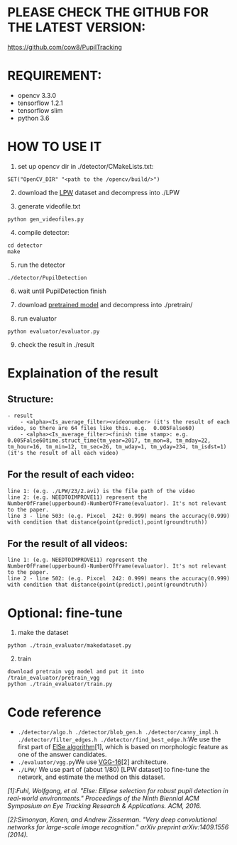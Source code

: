# PLEASE CHECK THE GITHUB FOR THE LATEST VERSION:
https://github.com/cow8/PupilTracking

# REQUIREMENT:
- opencv 3.3.0
- tensorflow 1.2.1
- tensorflow slim
- python 3.6

# HOW TO USE IT
1. set up opencv dir in ./detector/CMakeLists.txt: 
```
SET("OpenCV_DIR" "<path to the /opencv/build/>")
```

2. download the [LPW](http://datasets.d2.mpi-inf.mpg.de/tonsen/LPW.zip) dataset and decompress into ./LPW

3. generate videofile.txt
```
python gen_videofiles.py
```

4. compile detector:
```
cd detector
make
```
5. run the detector
```
./detector/PupilDetection
```

6. wait until PupilDetection finish

7. download [pretrained model](https://drive.google.com/file/d/1f6AcGv_7w6o5wr24cIId9wN56wedv5YY/view?usp=sharing) and decompress into ./pretrain/

8. run evaluator
```
python evaluator/evaluator.py
```

9. check the result in ./result

# Explaination of the result
## Structure:

```
- result
    - <alpha><Is_average_filter><videonumber> (it's the result of each video, so there are 64 files like this. e.g.  0.005False60)
    - <alpha><Is_average_filter><finish time stamp>: e.g. 0.005False60time.struct_time(tm_year=2017, tm_mon=8, tm_mday=22, tm_hour=16, tm_min=12, tm_sec=26, tm_wday=1, tm_yday=234, tm_isdst=1) (it's the result of all each video)
```


## For the result of each video:

```
line 1: (e.g. ./LPW/23/2.avi) is the file path of the video
line 2: (e.g. NEEDTOIMPROVE11) represent the NumberOfFrame(upperbound)-NumberOfFrame(evaluator). It's not relevant to the paper.
line 3 - line 503: (e.g. Pixcel  242: 0.999) means the accuracy(0.999) with condition that distance(point(predict),point(groundtruth))
```

## For the result of all videos:

```
line 1: (e.g. NEEDTOIMPROVE11) represent the NumberOfFrame(upperbound)-NumberOfFrame(evaluator). It's not relevant to the paper.
line 2 - line 502: (e.g. Pixcel  242: 0.999) means the accuracy(0.999) with condition that distance(point(predict),point(groundtruth))
```

# Optional: fine-tune

1. make the dataset
```
python ./train_evaluator/makedataset.py
```
2. train
```
download pretrain vgg model and put it into /train_evaluator/pretrain_vgg
python ./train_evaluator/train.py
```

# Code reference

- `./detector/algo.h ./detector/blob_gen.h ./detector/canny_impl.h ./detector/filter_edges.h ./detector/find_best_edge.h`:We use the first part of [ElSe algorithm](https://arxiv.org/pdf/1511.06575.pdf)[1], which is based on morphologic feature as one of the answer candidates.
- `./evaluator/vgg.py`We use [VGG-16](http://arxiv.org/pdf/1409.1556.pdf)[2] architecture.
- `./LPW/` We use part of (about 1/80) [LPW dataset] to fine-tune the network, and estimate the method on this dataset.

*[1]:Fuhl, Wolfgang, et al. "Else: Ellipse selection for robust pupil detection in real-world environments." Proceedings of the Ninth Biennial ACM Symposium on Eye Tracking Research & Applications. ACM, 2016.*

*[2]:Simonyan, Karen, and Andrew Zisserman. "Very deep convolutional networks for large-scale image recognition." arXiv preprint arXiv:1409.1556 (2014).*
